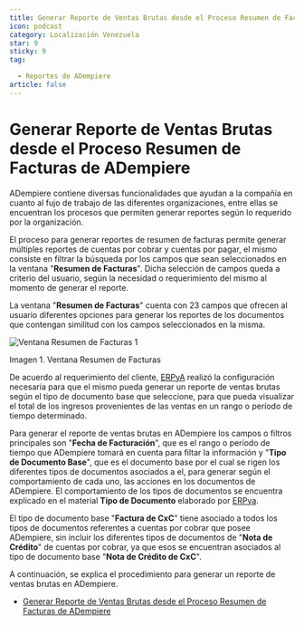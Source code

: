 ```yaml
---
title: Generar Reporte de Ventas Brutas desde el Proceso Resumen de Facturas de ADempiere
icon: podcast
category: Localización Venezuela
star: 9
sticky: 9
tag:

  - Reportes de ADempiere
article: false
---
```


**Generar Reporte de Ventas Brutas desde el Proceso Resumen de Facturas de ADempiere**
======================================================================================

ADempiere contiene diversas funcionalidades que ayudan a la compañía en cuanto al fujo de trabajo de las diferentes organizaciones, entre ellas se encuentran los procesos que permiten generar reportes según lo requerido por la organización.

El proceso para generar reportes de resumen de facturas permite generar múltiples reportes de cuentas por cobrar y cuentas por pagar, el mismo consiste en filtrar la búsqueda por los campos que sean seleccionados en la ventana "**Resumen de Facturas**". Dicha selección de campos queda a criterio del usuario, según la necesidad o requerimiento del mismo al momento de generar el reporte.  

La ventana "**Resumen de Facturas**" cuenta con 23 campos que ofrecen al usuario diferentes opciones para generar los reportes de los documentos que contengan similitud con los campos seleccionados en la misma.

![Ventana Resumen de Facturas 1](/assets/img/docs/lve/report/gross-sales-report/resources/vent1.png)

Imagen 1. Ventana Resumen de Facturas

De acuerdo al requerimiento del cliente, [ERPyA](http://erpya.com) realizó la configuración necesaria para que el mismo pueda generar un reporte de ventas brutas según el tipo de documento base que seleccione, para que pueda visualizar el total de los ingresos provenientes de las ventas en un rango o período de tiempo determinado.

Para generar el reporte de ventas brutas en ADempiere los campos o filtros principales son "**Fecha de Facturación**", que es el rango o período de tiempo que ADempiere tomará en cuenta para filtar la información y "**Tipo de Documento Base**", que es el documento base por el cual se rigen los diferentes tipos de documentos asociados a el, para generar según el comportamiento de cada uno, las acciones en los documentos de ADempiere. El comportamiento de los tipos de documentos se encuentra explicado en el material **Tipo de Documento** elaborado por [ERPya](http://erpya.com).

El tipo de documento base "**Factura de CxC**" tiene asociado a todos los tipos de documentos referentes a cuentas por cobrar que posee ADempiere, sin incluir los diferentes tipos de documentos de "**Nota de Crédito**" de cuentas por cobrar, ya que esos se encuentran asociados al tipo de documento base "**Nota de Crédito de CxC**".

A continuación, se explica el procedimiento para generar un reporte de ventas brutas en ADempiere.

- [Generar Reporte de Ventas Brutas desde el Proceso Resumen de Facturas de ADempiere](gross-sales-report)
